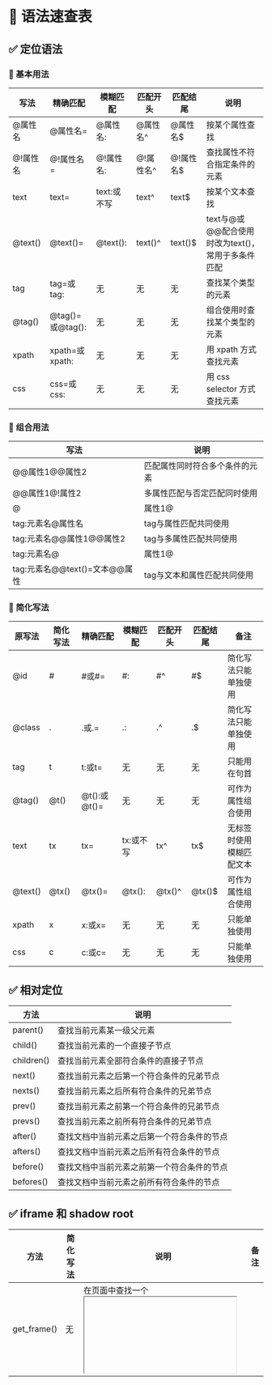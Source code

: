 # 🔦 语法速查表

## ✅️ 定位语法

### 📌 基本用法

| 写法       | 精确匹配   | 模糊匹配   | 匹配开头   | 匹配结尾   | 说明                     |
|------------|------------|------------|------------|------------|--------------------------|
| @属性名    | @属性名=   | @属性名:   | @属性名^   | @属性名$   | 按某个属性查找           |
| @!属性名   | @!属性名=  | @!属性名:  | @!属性名^  | @!属性名$  | 查找属性不符合指定条件的元素 |
| text       | text=      | text:或不写| text^      | text$      | 按某个文本查找           |
| @text()    | @text()=   | @text():   | text()^    | text()$    | text与@或@@配合使用时改为text()，常用于多条件匹配 |
| tag        | tag=或tag: | 无         | 无         | 无         | 查找某个类型的元素       |
| @tag()     | @tag()=或@tag(): | 无     | 无         | 无         | 组合使用时查找某个类型的元素 |
| xpath      | xpath=或xpath: | 无     | 无         | 无         | 用 xpath 方式查找元素    |
| css        | css=或css: | 无         | 无         | 无         | 用 css selector 方式查找元素 |

### 📌 组合用法

| 写法                | 说明                                   |
|---------------------|----------------------------------------|
| @@属性1@@属性2      | 匹配属性同时符合多个条件的元素         |
| @@属性1@!属性2      | 多属性匹配与否定匹配同时使用           |
| @|属性1@|属性2      | 匹配属性至符合多个条件中一的元素       |
| tag:元素名@属性名   | tag与属性匹配共同使用                  |
| tag:元素名@@属性1@@属性2 | tag与多属性匹配共同使用              |
| tag:元素名@|属性1@|属性2 | tag与多属性匹配共同使用              |
| tag:元素名@@text()=文本@@属性 | tag与文本和属性匹配共同使用      |

### 📌 简化写法

| 原写法   | 简化写法 | 精确匹配 | 模糊匹配 | 匹配开头 | 匹配结尾 | 备注                     |
|----------|----------|----------|----------|----------|----------|--------------------------|
| @id      | #        | #或#=    | #:       | #^       | #$       | 简化写法只能单独使用     |
| @class   | .        | .或.=    | .:       | .^       | .$       | 简化写法只能单独使用     |
| tag      | t        | t:或t=   | 无       | 无       | 无       | 只能用在句首             |
| @tag()   | @t()     | @t():或@t()= | 无     | 无       | 无       | 可作为属性组合使用       |
| text     | tx       | tx=      | tx:或不写| tx^      | tx$      | 无标签时使用模糊匹配文本 |
| @text()  | @tx()    | @tx()=   | @tx():   | @tx()^   | @tx()$   | 可作为属性组合使用       |
| xpath    | x        | x:或x=   | 无       | 无       | 无       | 只能单独使用             |
| css      | c        | c:或c=   | 无       | 无       | 无       | 只能单独使用             |

## ✅️ 相对定位

| 方法       | 说明                                   |
|------------|----------------------------------------|
| parent()   | 查找当前元素某一级父元素               |
| child()    | 查找当前元素的一个直接子节点           |
| children() | 查找当前元素全部符合条件的直接子节点   |
| next()     | 查找当前元素之后第一个符合条件的兄弟节点 |
| nexts()    | 查找当前元素之后所有符合条件的兄弟节点 |
| prev()     | 查找当前元素之前第一个符合条件的兄弟节点 |
| prevs()    | 查找当前元素之前所有符合条件的兄弟节点 |
| after()    | 查找文档中当前元素之后第一个符合条件的节点 |
| afters()   | 查找文档中当前元素之后所有符合条件的节点 |
| before()   | 查找文档中当前元素之前第一个符合条件的节点 |
| befores()  | 查找文档中当前元素之前所有符合条件的节点 |

## ✅️ iframe 和 shadow root

| 方法         | 简化写法 | 说明                           | 备注                     |
|--------------|----------|--------------------------------|--------------------------|
| get_frame()  | 无       | 在页面中查找一个<iframe>元素   | 只有页面对象有此方法     |
| shadow_root  | sr       | 获取当前元素内的 shadow root 对象 | 只有元素对象有此属性     |

## ✅️ 特殊字符对照表

要匹配的文本中如包含特殊字符（如' '、'>'），需将特殊字符转为十六进制，对照表如下：

| 特殊符号 | 命名实体 | 编码   | 特殊符号 | 命名实体 | 编码   | 特殊符号 | 命名实体 | 编码   |
|----------|----------|--------|----------|----------|--------|----------|----------|--------|
| Α        | Α        | \u0391 | Β        | Β        | \u0392 | Γ        | Γ        | \u0393 |
| Δ        | Δ        | \u0394 | Ε        | Ε        | \u0395 | Ζ        | Ζ        | \u0396 |
| Η        | Η        | \u0397 | Θ        | Θ        | \u0398 | Ι        | Ι        | \u0399 |
| Κ        | Κ        | \u039A | Λ        | Λ        | \u039B | Μ        | Μ        | \u039C |
| Ν        | Ν        | \u039D | Ξ        | Ξ        | \u039E | Ο        | Ο        | \u039F |
| Π        | Π        | \u03A0 | Ρ        | Ρ        | \u03A1 | Σ        | Σ        | \u03A3 |
| Τ        | Τ        | \u03A4 | Υ        | Υ        | \u03A5 | Φ        | Φ        | \u03A6 |
| Χ        | Χ        | \u03A7 | Ψ        | Ψ        | \u03A8 | Ω        | Ω        | \u03A9 |
| α        | α        | \u03B1 | β        | β        | \u03B2 | γ        | γ        | \u03B3 |
| δ        | δ        | \u03B4 | ε        | ε        | \u03B5 | ζ        | ζ        | \u03B6 |
| η        | η        | \u03B7 | θ        | θ        | \u03B8 | ι        | ι        | \u03B9 |
| κ        | κ        | \u03BA | λ        | λ        | \u03BB | μ        | μ        | \u03BC |
| ν        | ν        | \u03BD | ξ        | ξ        | \u03BE | ο        | ο        | \u03BF |
| π        | π        | \u03C0 | ρ        | ρ        | \u03C1 | ς        | ς        | \u03C2 |
| σ        | σ        | \u03C3 | τ        | τ        | \u03C4 | υ        | υ        | \u03C5 |
| φ        | φ        | \u03C6 | χ        | χ        | \u03C7 | ψ        | ψ        | \u03C8 |
| ω        | ω        | \u03C9 | ϑ        | ϑ        | \u03D1 | ϒ        | ϒ        | \u03D2 |
| ϖ        | ϖ        | \u03D6 | •        | •        | \u2022 | …        | …        | \u2026 |
| ′        | ′        | \u2032 | ″        | ″        | \u2033 | ‾        | ‾        | \u203E |
| ⁄        | ⁄        | \u2044 | ℘        | ℘        | \u2118 | ℑ        | ℑ        | \u2111 |
| ℜ        | ℜ        | \u211C | ™        | ™        | \u2122 | ℵ        | ℵ        | \u2135 |
| ←        | ←        | \u2190 | ↑        | ↑        | \u2191 | →        | →        | \u2192 |
| ↓        | ↓        | \u2193 | ↔        | ↔        | \u2194 | ↵        | ↵        | \u21B5 |
| ⇐        | ⇐        | \u21D0 | ⇑        | ⇑        | \u21D1 | ⇒        | ⇒        | \u21D2 |
| ⇓        | ⇓        | \u21D3 | ⇔        | ⇔        | \u21D4 | ∀        | ∀        | \u2200 |
| ∂        | ∂        | \u2202 | ∃        | ∃        | \u2203 | ∅        | ∅        | \u2205 |
| ∇        | ∇        | \u2207 | ∈        | ∈        | \u2208 | ∉        | ∉        | \u2209 |
| ∋        | ∋        | \u220B | ∏        | ∏        | \u220F | ∑        | ∑        | \u2212 |
| −        | −        | \u2212 | ∗        | ∗        | \u2217 | √        | √        | \u221A |
| ∝        | ∝        | \u221D | ∞        | ∞        | \u221E | ∠        | ∠        | \u2220 |
| ∧        | ∧        | \u22A5 | ∨        | ∨        | \u22A6 | ∩        | ∩        | \u2229 |
| ∪        | ∪        | \u222A | ∫        | ∫        | \u222B | ∴        | ∴        | \u2234 |
| ∼        | ∼        | \u223C | ≅        | ≅        | \u2245 | ≈        | ≈        | \u2245 |
| ≠        | ≠        | \u2260 | ≡        | ≡        | \u2261 | ≤        | ≤        | \u2264 |
| ≥        | ≥        | \u2265 | ⊂        | ⊂        | \u2282 | ⊃        | ⊃        | \u2283 |
| ⊄        | ⊄        | \u2284 | ⊆        | ⊆        | \u2286 | ⊇        | ⊇        | \u2287 |
| ⊕        | ⊕        | \u2295 | ⊗        | ⊗        | \u2297 | ⊥        | ⊥        | \u22A5 |
| ⋅        | ⋅        | \u22C5 | ⌈        | ⌈        | \u2308 | ⌉        | ⌉        | \u2309 |
| ⌊        | ⌊        | \u230A | ⌋        | ⌋        | \u230B | ◊        | ◊        | \u25CA |
| ♠        | ♠        | \u2660 | ♣        | ♣        | \u2663 | ♥        | ♥        | \u2665 |
| ♦        | ♦        | \u2666 |          |          | \u00A0 | ¡        | ¡        | \u00A1 |
| ¢        | ¢        | \u00A2 | £        | £        | \u00A3 | ¤        | ¤        | \u00A4 |
| ¥        | ¥        | \u00A5 | ¦        | ¦        | \u00A6 | §        | §        | \u00A7 |
| ¨        | ¨        | \u00A8 | ©        | ©        | \u00A9 | ª        | ª        | \u00AA |
| «        | «        | \u00AB | ¬        | ¬        | \u00AC | ­        | ­        | \u00AD |
| ®        | ®        | \u00AE | ¯        | ¯        | \u00AF | °        | °        | \u00B0 |
| ±        | ±        | \u00B1 | ²        | ²        | \u00B2 | ³        | ³        | \u00B3 |
| ´        | ´        | \u00B4 | µ        | µ        | \u0012 | "        | "        | \u0022 |
| <        | <        | \u003C | >        | >        | \u003E | '        |          | \u0027 |
```